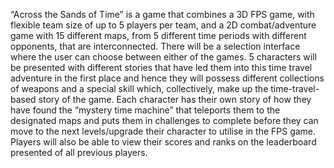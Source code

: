 “Across the Sands of Time” is a game that combines a 3D FPS game, with flexible team size of up to 5 players per team, and a 2D combat/adventure game with 15 different maps, from 5 different time periods with different opponents, that are interconnected. There will be a selection interface where the user can choose between either of the games. 5 characters will be presented with different stories that have led them into this time travel adventure in the first place and hence they will possess different collections of weapons and a special skill which, collectively, make up the time-travel-based story of the game. Each character has their own story of how they have found the “mystery time machine” that teleports them to the designated maps and puts them in challenges to complete before they can move to the next levels/upgrade their character to utilise in the FPS game. Players will also be able to view their scores and ranks on the leaderboard presented of all previous players.
